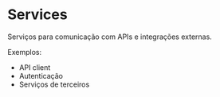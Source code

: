 # Services

Serviços para comunicação com APIs e integrações externas.

Exemplos:
- API client
- Autenticação
- Serviços de terceiros
